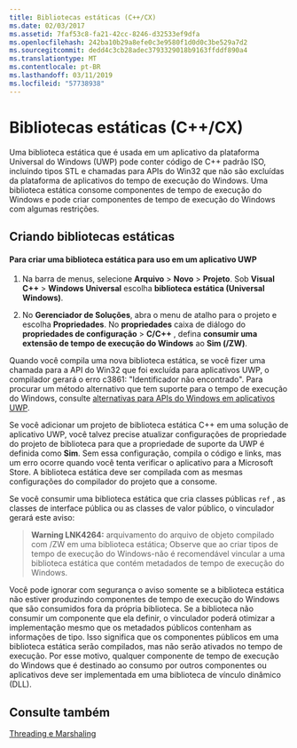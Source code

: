 ```yaml
---
title: Bibliotecas estáticas (C++/CX)
ms.date: 02/03/2017
ms.assetid: 7faf53c8-fa21-42cc-8246-d32533ef9dfa
ms.openlocfilehash: 242ba10b29a8efe0c3e9580f1d0d0c3be529a7d2
ms.sourcegitcommit: dedd4c3cb28adec3793329018b9163ffddf890a4
ms.translationtype: MT
ms.contentlocale: pt-BR
ms.lasthandoff: 03/11/2019
ms.locfileid: "57738938"
---
```

# <a name="static-libraries-ccx"></a>Bibliotecas estáticas (C++/CX)

Uma biblioteca estática que é usada em um aplicativo da plataforma Universal do Windows (UWP) pode conter código de C++ padrão ISO, incluindo tipos STL e chamadas para APIs do Win32 que não são excluídas da plataforma de aplicativos do tempo de execução do Windows. Uma biblioteca estática consome componentes de tempo de execução do Windows e pode criar componentes de tempo de execução do Windows com algumas restrições.

## <a name="creating-static-libraries"></a>Criando bibliotecas estáticas

#### <a name="to-create-a-static-library-for-use-in-a-uwp-app"></a>Para criar uma biblioteca estática para uso em um aplicativo UWP

1. Na barra de menus, selecione **Arquivo** > **Novo** > **Projeto**. Sob **Visual C++** > **Windows Universal** escolha **biblioteca estática (Universal Windows)**.

1. No **Gerenciador de Soluções**, abra o menu de atalho para o projeto e escolha **Propriedades**. No **propriedades** caixa de diálogo do **propriedades de configuração** > **C/C++** , defina **consumir uma extensão de tempo de execução do Windows** ao **Sim (/ZW)**.

Quando você compila uma nova biblioteca estática, se você fizer uma chamada para a API do Win32 que foi excluída para aplicativos UWP, o compilador gerará o erro c3861: "Identificador não encontrado". Para procurar um método alternativo que tem suporte para o tempo de execução do Windows, consulte [alternativas para APIs do Windows em aplicativos UWP](/uwp/win32-and-com/alternatives-to-windows-apis-uwp).

Se você adicionar um projeto de biblioteca estática C++ em uma solução de aplicativo UWP, você talvez precise atualizar configurações de propriedade do projeto de biblioteca para que a propriedade de suporte da UWP é definida como **Sim**. Sem essa configuração, compila o código e links, mas um erro ocorre quando você tenta verificar o aplicativo para a Microsoft Store. A biblioteca estática deve ser compilada com as mesmas configurações do compilador do projeto que a consome.

Se você consumir uma biblioteca estática que cria classes públicas `ref` , as classes de interface pública ou as classes de valor público, o vinculador gerará este aviso:

> **Warning LNK4264:** arquivamento do arquivo de objeto compilado com /ZW em uma biblioteca estática; Observe que ao criar tipos de tempo de execução do Windows-não é recomendável vincular a uma biblioteca estática que contém metadados de tempo de execução do Windows.

Você pode ignorar com segurança o aviso somente se a biblioteca estática não estiver produzindo componentes de tempo de execução do Windows que são consumidos fora da própria biblioteca. Se a biblioteca não consumir um componente que ela definir, o vinculador poderá otimizar a implementação mesmo que os metadados públicos contenham as informações de tipo. Isso significa que os componentes públicos em uma biblioteca estática serão compilados, mas não serão ativados no tempo de execução. Por esse motivo, qualquer componente de tempo de execução do Windows que é destinado ao consumo por outros componentes ou aplicativos deve ser implementada em uma biblioteca de vínculo dinâmico (DLL).

## <a name="see-also"></a>Consulte também

[Threading e Marshaling](../cppcx/threading-and-marshaling-c-cx.md)

